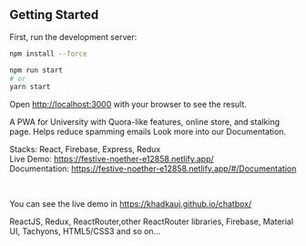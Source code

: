 ## Getting Started

First, run the development server:

```bash
npm install --force

npm run start
# or
yarn start
```

Open [http://localhost:3000](http://localhost:3000) with your browser to see the result.



A PWA for University with Quora-like features, online store, and stalking page. Helps reduce spamming emails Look more into our Documentation.

Stacks: React, Firebase, Express, Redux <br/>
Live Demo: https://festive-noether-e12858.netlify.app/ <br/>
Documentation: https://festive-noether-e12858.netlify.app/#/Documentation <br/>

<br/>

You can see the live demo in  https://khadkauj.github.io/chatbox/

ReactJS, Redux, ReactRouter,other ReactRouter libraries, Firebase, Material UI, Tachyons, HTML5/CSS3 and so on...
